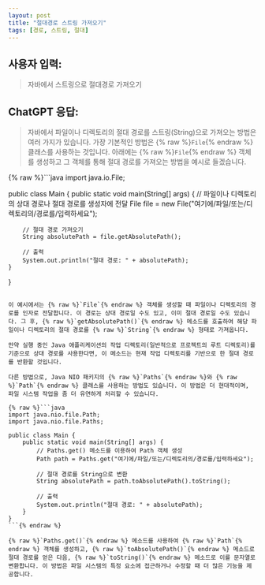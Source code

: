 ```yaml
---
layout: post
title: "절대경로 스트링 가져오기"
tags: [경로, 스트링, 절대]
---
```


## 사용자 입력:
> 자바에서 스트링으로 절대경로 가져오기

## ChatGPT 응답:
> 자바에서 파일이나 디렉토리의 절대 경로를 스트링(String)으로 가져오는 방법은 여러 가지가 있습니다. 가장 기본적인 방법은 {% raw %}`File`{% endraw %} 클래스를 사용하는 것입니다. 아래에는 {% raw %}`File`{% endraw %} 객체를 생성하고 그 객체를 통해 절대 경로를 가져오는 방법을 예시로 들겠습니다.

{% raw %}```java
import java.io.File;

public class Main {
    public static void main(String[] args) {
        // 파일이나 디렉토리의 상대 경로나 절대 경로를 생성자에 전달
        File file = new File("여기에/파일/또는/디렉토리의/경로를/입력하세요");

        // 절대 경로 가져오기
        String absolutePath = file.getAbsolutePath();

        // 출력
        System.out.println("절대 경로: " + absolutePath);
    }
}
```{% endraw %}

이 예시에서는 {% raw %}`File`{% endraw %} 객체를 생성할 때 파일이나 디렉토리의 경로를 인자로 전달합니다. 이 경로는 상대 경로일 수도 있고, 이미 절대 경로일 수도 있습니다. 그 후, {% raw %}`getAbsolutePath()`{% endraw %} 메소드를 호출하여 해당 파일이나 디렉토리의 절대 경로를 {% raw %}`String`{% endraw %} 형태로 가져옵니다.

만약 실행 중인 Java 애플리케이션의 작업 디렉토리(일반적으로 프로젝트의 루트 디렉토리)를 기준으로 상대 경로를 사용한다면, 이 메소드는 현재 작업 디렉토리를 기반으로 한 절대 경로를 반환할 것입니다.

다른 방법으로, Java NIO 패키지의 {% raw %}`Paths`{% endraw %}와 {% raw %}`Path`{% endraw %} 클래스를 사용하는 방법도 있습니다. 이 방법은 더 현대적이며, 파일 시스템 작업을 좀 더 유연하게 처리할 수 있습니다.

{% raw %}```java
import java.nio.file.Path;
import java.nio.file.Paths;

public class Main {
    public static void main(String[] args) {
        // Paths.get() 메소드를 이용하여 Path 객체 생성
        Path path = Paths.get("여기에/파일/또는/디렉토리의/경로를/입력하세요");

        // 절대 경로를 String으로 변환
        String absolutePath = path.toAbsolutePath().toString();

        // 출력
        System.out.println("절대 경로: " + absolutePath);
    }
}
```{% endraw %}

{% raw %}`Paths.get()`{% endraw %} 메소드를 사용하여 {% raw %}`Path`{% endraw %} 객체를 생성하고, {% raw %}`toAbsolutePath()`{% endraw %} 메소드로 절대 경로를 얻은 다음, {% raw %}`toString()`{% endraw %} 메소드로 이를 문자열로 변환합니다. 이 방법은 파일 시스템의 특정 요소에 접근하거나 수정할 때 더 많은 기능을 제공합니다.


